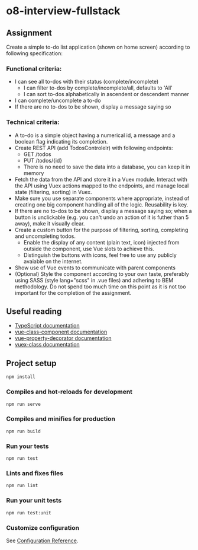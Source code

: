 # o8-interview-fullstack

## Assignment

Create a simple to-do list application (shown on home screen) according to following specification:

### Functional criteria:

- I can see all to-dos with their status (complete/incomplete)
  - I can filter to-dos by complete/incomplete/all, defaults to 'All'
  - I can sort to-dos alphabetically in ascendent or descendent manner
- I can complete/uncomplete a to-do
- If there are no to-dos to be shown, display a message saying so

### Technical criteria:

- A to-do is a simple object having a numerical id, a message and a boolean flag indicating its completion.
- Create REST API (add TodosControlelr) with following endpoints:
  - GET /todos
  - PUT /todos/{id}
  - There is no need to save the data into a database, you can keep it in memory
- Fetch the data from the API and store it in a Vuex module. Interact with the API using Vuex actions mapped to the endpoints, and manage local state (filtering, sorting) in Vuex.
- Make sure you use separate components where appropriate, instead of creating one big component handling all of the logic. Reusability is key.
- If there are no to-dos to be shown, display a message saying so; when a button is unclickable (e.g. you can't undo an action of it is futher than 5 away), make it visually clear.
- Create a custom button for the purpose of filtering, sorting, completing and uncompleting todos.
  - Enable the display of any content (plain text, icon) injected from outside the component, use Vue slots to achieve this.
  - Distinguish the buttons with icons, feel free to use any publicly avaiable on the internet.
- Show use of Vue events to communicate with parent components
- (Optional) Style the component according to your own taste, preferably using SASS (style lang="scss" in .vue files) and adhering to BEM methodology. Do not spend too much time on this point as it is not too important for the completion of the assignment.

## Useful reading

- [TypeScript documentation](http://typescriptlang.com/)
- [vue-class-component documentation](https://github.com/vuejs/vue-class-component)
- [vue-property-decorator documentation](https://github.com/kaorun343/vue-property-decorator)
- [vuex-class documentation](https://github.com/ktsn/vuex-class)

## Project setup

```
npm install
```

### Compiles and hot-reloads for development

```
npm run serve
```

### Compiles and minifies for production

```
npm run build
```

### Run your tests

```
npm run test
```

### Lints and fixes files

```
npm run lint
```

### Run your unit tests

```
npm run test:unit
```

### Customize configuration

See [Configuration Reference](https://cli.vuejs.org/config/).
